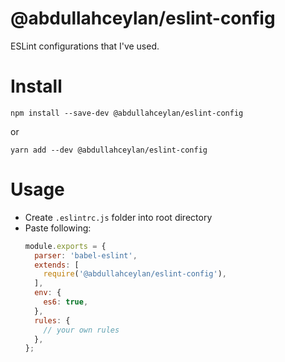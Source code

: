 # @abdullahceylan/eslint-config

ESLint configurations that I've used.

# Install
`npm install --save-dev @abdullahceylan/eslint-config`

or 

`yarn add --dev @abdullahceylan/eslint-config`

# Usage
- Create `.eslintrc.js` folder into root directory
- Paste following:
  ```js
  module.exports = {
    parser: 'babel-eslint',
    extends: [
      require('@abdullahceylan/eslint-config'),
    ],
    env: {
      es6: true,
    },
    rules: {
      // your own rules
    },
  };
  ```